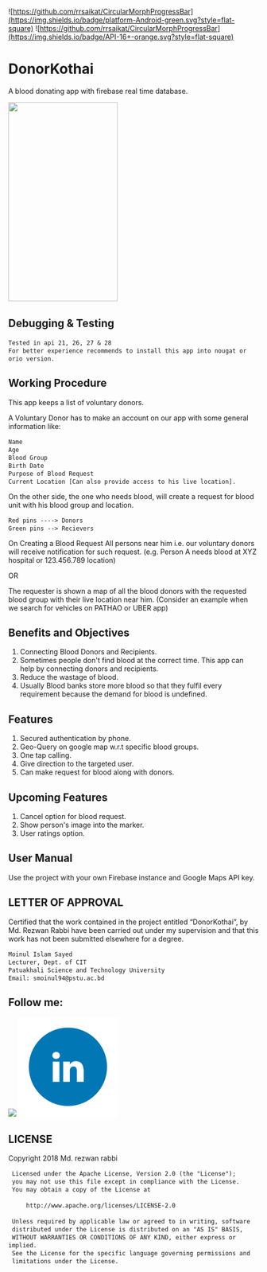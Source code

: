 ![https://github.com/rrsaikat/CircularMorphProgressBar](https://img.shields.io/badge/platform-Android-green.svg?style=flat-square)
![https://github.com/rrsaikat/CircularMorphProgressBar](https://img.shields.io/badge/API-16+-orange.svg?style=flat-square)
# DonorKothai
A blood donating app with firebase real time database.

<p align="start">
  <img src="https://github.com/rrsaikat/DonorKothai/blob/master/searchDonor.gif" height="400" width="220"/>
</p>

## Debugging & Testing
    Tested in api 21, 26, 27 & 28
    For better experience recommends to install this app into nougat or orio version.

<!--
#### Download the app from :
[![](https://github.com/rrsaikat/DonorKothai/blob/master/fm.PNG)](https://failiem.lv/down.php?i=7fbdtqbt)
-->

## Working Procedure
This app keeps a list of voluntary donors.

A Voluntary Donor has to make an account on our app with some general information like:

    Name
    Age
    Blood Group
    Birth Date
    Purpose of Blood Request
    Current Location [Can also provide access to his live location].
On the other side, the one who needs blood, will create a request for blood unit with his blood group and location.

    Red pins ----> Donors
    Green pins --> Recievers
                    
On Creating a Blood Request
All persons near him i.e. our voluntary donors will receive notification for such request. (e.g. Person A needs blood at XYZ hospital or 123.456.789 location)

OR

The requester is shown a map of all the blood donors with the requested blood group with their live location near him. (Consider an example when we search for vehicles on PATHAO or UBER app)

## Benefits and Objectives
 1. Connecting Blood Donors and Recipients.
 2. Sometimes people don't find blood at the correct time. This app can help by connecting donors and recipients.
 3. Reduce the wastage of blood.
 4. Usually Blood banks store more blood so that they fulfil every requirement because the demand for blood is undefined.

## Features
 1. Secured authentication by phone.
 2. Geo-Query on google map w.r.t specific blood groups.
 2. One tap calling.
 3. Give direction to the targeted user.
 4. Can make request for blood along with donors.

## Upcoming Features
 1. Cancel option for blood request.
 2. Show person's image into the marker.
 3. User ratings option.
   
## User Manual
Use the project with your own Firebase instance and Google Maps API key.

## LETTER OF APPROVAL
Certified that the work contained in the project entitled “DonorKothai”, by Md. Rezwan Rabbi have been carried out under my supervision and that this work has not been submitted elsewhere for a degree.

    Moinul Islam Sayed 
    Lecturer, Dept. of CIT        
    Patuakhali Science and Technology University                        		
    Email: smoinul94@pstu.ac.bd

## Follow me:
[![](http://2.bp.blogspot.com/-VKiajIE8QrQ/UhtxLts5USI/AAAAAAAAAPQ/3Xvn0e50PE0/s1600/facebook.png)](https://www.facebook.com/rrsaikat)
[![](https://github.com/aritraroy/social-icons/blob/master/linkedin-icon.png)](www.linkedin.com/in/rezwan-rehman-969232173)

## LICENSE
  Copyright 2018 Md. rezwan rabbi

     Licensed under the Apache License, Version 2.0 (the "License");
     you may not use this file except in compliance with the License.
     You may obtain a copy of the License at

         http://www.apache.org/licenses/LICENSE-2.0

     Unless required by applicable law or agreed to in writing, software
     distributed under the License is distributed on an "AS IS" BASIS,
     WITHOUT WARRANTIES OR CONDITIONS OF ANY KIND, either express or implied.
     See the License for the specific language governing permissions and
     limitations under the License.
